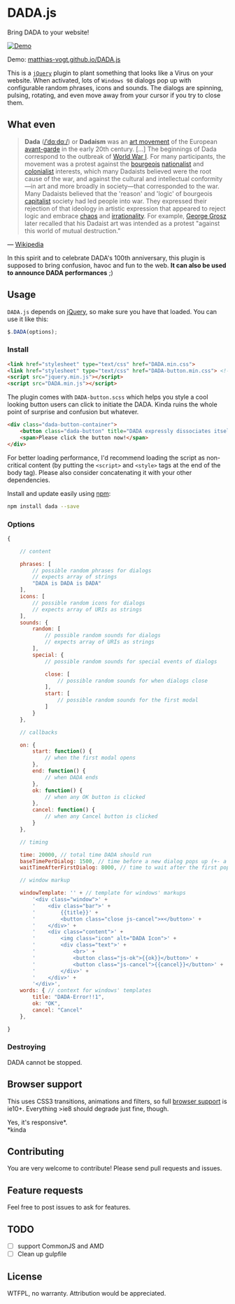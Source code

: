 # DADA.js
Bring DADA to your website!

[![Demo](//raw.githubusercontent.com/matthias-vogt/DADA.js/gh-pages/demo-media/img/demo.gif)](//matthias-vogt.github.io/DADA.js)

Demo: [matthias-vogt.github.io/DADA.js](//matthias-vogt.github.io/DADA.js)

This is a [`jQuery`](//jquery.com) plugin to plant something that looks like a Virus on your website. When activated, lots of `Windows 98` dialogs pop up with configurable random phrases, icons and sounds. The dialogs are spinning, pulsing, rotating, and even move away from your cursor if you try to close them.

## What even
> **Dada** ([/ˈdɑːdɑː/](https://en.wikipedia.org/wiki/Help:IPA_for_English)) or **Dadaism** was an [art movement](https://en.wikipedia.org/wiki/Art_movement) of the European [avant-garde](https://en.wikipedia.org/wiki/Avant-garde) in the early 20th century. [...]
> The beginnings of Dada correspond to the outbreak of [World War I](https://en.wikipedia.org/wiki/World_War_I). For many participants, the movement was a protest against the [bourgeois](https://en.wikipedia.org/wiki/Bourgeoisie) [nationalist](https://en.wikipedia.org/wiki/Nationalism) and [colonialist](https://en.wikipedia.org/wiki/Colonialism) interests, which many Dadaists believed were the root cause of the war, and against the cultural and intellectual conformity—in art and more broadly in society—that corresponded to the war.
> Many Dadaists believed that the 'reason' and 'logic' of bourgeois [capitalist](https://en.wikipedia.org/wiki/Capitalism) society had led people into war. They expressed their rejection of that ideology in artistic expression that appeared to reject logic and embrace [chaos](https://en.wikipedia.org/wiki/Randomness) and [irrationality](https://en.wikipedia.org/wiki/Irrationality). For example, [George Grosz](https://en.wikipedia.org/wiki/George_Grosz) later recalled that his Dadaist art was intended as a protest "against this world of mutual destruction."

 — [Wikipedia](https://en.wikipedia.org/wiki/Dada)

In this spirit and to celebrate DADA's 100th anniversary, this plugin is supposed to bring confusion, havoc and fun to the web.
**It can also be used to announce DADA performances** ;)

## Usage
`DADA.js` depends on [jQuery](https://jquery.com/), so make sure you have that loaded. You can use it like this:
```javascript
$.DADA(options);
```

### Install

```html
<link href="stylesheet" type="text/css" href="DADA.min.css">
<link href="stylesheet" type="text/css" href="DADA-button.min.css"> <!-- optional -->
<script src="jquery.min.js"></script>
<script src="DADA.min.js"></script>
```

The plugin comes with `DADA-button.scss` which helps you style a cool looking button users can click to initiate the DADA. Kinda ruins the whole point of surprise and confusion but whatever.
```html
<div class="dada-button-container">
    <button class="dada-button" title="DADA expressly dissociates itself from the contents of this website.">DADA!</button>
    <span>Please click the button now!</span>
</div>
```
For better loading performance, I'd recommend loading the script as non-critical content (by putting the `<script>` and `<style>` tags at the end of the body tag). Please also consider concatenating it with your other dependencies.

Install and update easily using [npm](http://npmjs.com):
```sh
npm install dada --save
```

### Options
```javascript
{

    // content

    phrases: [
        // possible random phrases for dialogs
        // expects array of strings
        "DADA is DADA is DADA"
    ],
    icons: [
        // possible random icons for dialogs
        // expects array of URIs as strings
    ],
    sounds: {
        random: [
            // possible random sounds for dialogs
            // expects array of URIs as strings
        ],
        special: {
            // possible random sounds for special events of dialogs

            close: [
                // possible random sounds for when dialogs close
            ],
            start: [
                // possible random sounds for the first modal
            ]
        }
    },

    // callbacks

    on: {
        start: function() {
            // when the first modal opens
        },
        end: function() {
            // when DADA ends
        },
        ok: function() {
            // when any OK button is clicked
        },
        cancel: function() {
            // when any Cancel button is clicked
        }
    },

    // timing

    time: 20000, // total time DADA should run
    baseTimePerDialog: 1500, // time before a new dialog pops up (+- a little randomization)
    waitTimeAfterFirstDialog: 8000, // time to wait after the first pop up (suspense)

    // window markup

    windowTemplate: '' + // template for windows' markups
        '<div class="window">' +
        '    <div class="bar">' +
        '        {{title}}' +
        '        <button class="close js-cancel">×</button>' +
        '    </div>' +
        '    <div class="content">' +
        '        <img class="icon" alt="DADA Icon">' +
        '        <div class="text">' +
        '            <br>' +
        '            <button class="js-ok">{{ok}}</button>' +
        '            <button class="js-cancel">{{cancel}}</button>' +
        '        </div>' +
        '    </div>' +
        '</div>',
    words: { // context for windows' templates
        title: "DADA-Error!!1",
        ok: "OK",
        cancel: "Cancel"
    },

}
```


### Destroying
DADA cannot be stopped.

## Browser support
This uses CSS3 transitions, animations and filters, so full [browser support](http://caniuse.com/#feat=css-transitions) is ie10+. Everything >ie8 should degrade just fine, though.

Yes, it's responsive*.<br>*kinda

## Contributing
You are very welcome to contribute! Please send pull requests and issues.

## Feature requests
Feel free to post issues to ask for features.

## TODO
- [ ] support CommonJS and AMD
- [ ] Clean up gulpfile

## License
WTFPL, no warranty. Attribution would be appreciated.